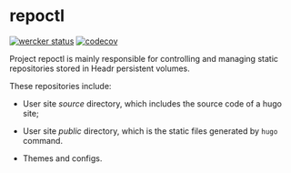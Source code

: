 # repoctl

[![wercker status](https://app.wercker.com/status/354d56c36a528a72bb6ee31c2c49f44a/s/master "wercker status")](https://app.wercker.com/project/byKey/354d56c36a528a72bb6ee31c2c49f44a)
[![codecov](https://codecov.io/gh/seagullbird/headr-repoctl/branch/master/graph/badge.svg)](https://codecov.io/gh/seagullbird/headr-repoctl)

Project repoctl is mainly responsible for controlling and managing static repositories stored in Headr persistent volumes.

These repositories include:

- User site *source* directory, which includes the source code of a hugo site;

- User site *public* directory, which is the static files generated by `hugo` command.

- Themes and configs.
